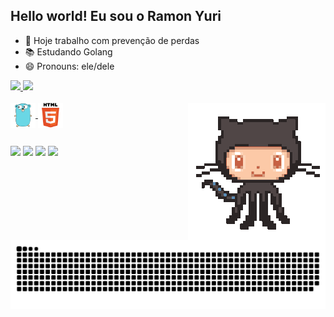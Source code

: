 ## Hello world! Eu sou o Ramon Yuri

- 🔭 Hoje trabalho com prevenção de perdas
- 📚 Estudando Golang
- 😄 Pronouns: ele/dele

 <div>
  <a href="https://github.com/ramonyuri">
  <img height="150em" src="https://github-readme-stats.vercel.app/api?username=ramonyuri&show_icons=true&theme=chartreuse-dark&include_all_commits=true&count_private=true"/>
  <img height="150em" src="https://github-readme-stats.vercel.app/api/top-langs/?username=ramonyuri&layout=compact&langs_count=7&theme=chartreuse-dark"/>
</div>

<div style="display: inline_block"><br>
<img align="center" heigth="30" width="40" src="https://raw.githubusercontent.com/devicons/devicon/00f02ef57fb7601fd1ddcc2fe6fe670fef3ae3e4/icons/go/go-original.svg">
<img align="center" heigth="30" width="40" src="https://raw.githubusercontent.com/devicons/devicon/00f02ef57fb7601fd1ddcc2fe6fe670fef3ae3e4/icons/html5/html5-original-wordmark.svg">
 <img align="right" src="https://raw.githubusercontent.com/iCharlesZ/FigureBed/master/img/octocat.gif">
</div>

##

<div>
<a href="https://www.instagram.com/ramonyuridev/" target="blank_"><img src="https://img.shields.io/badge/Instagram-E4405F?style=for-the-badge&logo=instagram&logoColor=white" target="blank"></a>
<a href="https://www.linkedin.com/in/ramon-yuri-costa-bandeira-64815211b/" target="blank_"><img src="https://img.shields.io/badge/LinkedIn-0077B5?style=for-the-badge&logo=linkedin&logoColor=white" target="blank"></a>
<a href="mailto:ramonyuridev@gmail.com" target="blank_"><img src="https://img.shields.io/badge/Gmail-D14836?style=for-the-badge&logo=gmail&logoColor=white" target="blank"></a>
<a href="https://api.whatsapp.com/send?phone=5585987810560" target="blank_"><img src="https://img.shields.io/badge/WhatsApp-25D366?style=for-the-badge&logo=whatsapp&logoColor=white" target="blank"></a>
 
  ![Snake animation](https://github.com/ramonyuri/ramonyuri/blob/output/github-contribution-grid-snake.svg)


</div>
